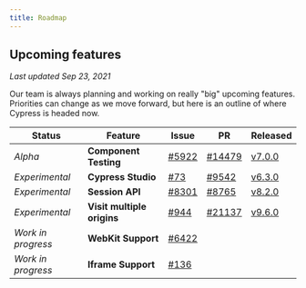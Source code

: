 ```yaml
---
title: Roadmap
---
```


## Upcoming features

_Last updated Sep 23, 2021_

Our team is always planning and working on really "big" upcoming features.
Priorities can change as we move forward, but here is an outline of where
Cypress is headed now.

| Status             | Feature                         | Issue                                                      | PR                                                         | Released                                     |
| ------------------ | ------------------------------- | ---------------------------------------------------------- | ---------------------------------------------------------- | -------------------------------------------- |
| _Alpha_            | **Component Testing**           | [#5922](https://github.com/cypress-io/cypress/issues/5922) | [#14479](https://github.com/cypress-io/cypress/pull/14479) | [v7.0.0](/guides/references/changelog#7-0-0) |
| _Experimental_     | **Cypress Studio**              | [#73](https://github.com/cypress-io/cypress/issues/73)     | [#9542](https://github.com/cypress-io/cypress/pull/9542)   | [v6.3.0](/guides/references/changelog#6-3-0) |
| _Experimental_     | **Session API**                 | [#8301](https://github.com/cypress-io/cypress/issues/8301) | [#8765](https://github.com/cypress-io/cypress/pull/8765)   | [v8.2.0](/guides/references/changelog#8-2-0) |
| _Experimental_     | **Visit multiple origins** | [#944](https://github.com/cypress-io/cypress/issues/944)   | [#21137](https://github.com/cypress-io/cypress/pull/21137) | [v9.6.0](/guides/references/changelog#9-6-0) |
| _Work in progress_ | **WebKit Support**              | [#6422](https://github.com/cypress-io/cypress/issues/6422) |                                                            |                                              |
| _Work in progress_ | **Iframe Support**              | [#136](https://github.com/cypress-io/cypress/issues/136)   |                                                            |                                              |
